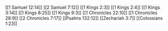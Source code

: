 [[1 Samuel 12:14]]
[[2 Samuel 7:12]]
[[1 Kings 2:3]]
[[1 Kings 2:4]]
[[1 Kings 3:14]]
[[1 Kings 8:25]]
[[1 Kings 9:3]]
[[1 Chronicles 22:10]]
[[1 Chronicles 28:9]]
[[2 Chronicles 7:17]]
[[Psalms 132:12]]
[[Zechariah 3:7]]
[[Colossians 1:23]]
